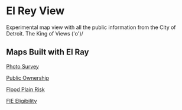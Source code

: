 # El Rey View

Experimental map view with all the public information from the City of Detroit. The King of Views \('o')/

## Maps Built with El Ray 

[Photo Survey](https://cityofdetroit.github.io/photosurvey/app/)

[Public Ownership](http://gis.detroitmi.gov/public-view/)

[Flood Plain Risk](http://gis.detroitmi.gov/fema/)

[FIE Eligibility](http://gis.detroitmi.gov/fie/)



